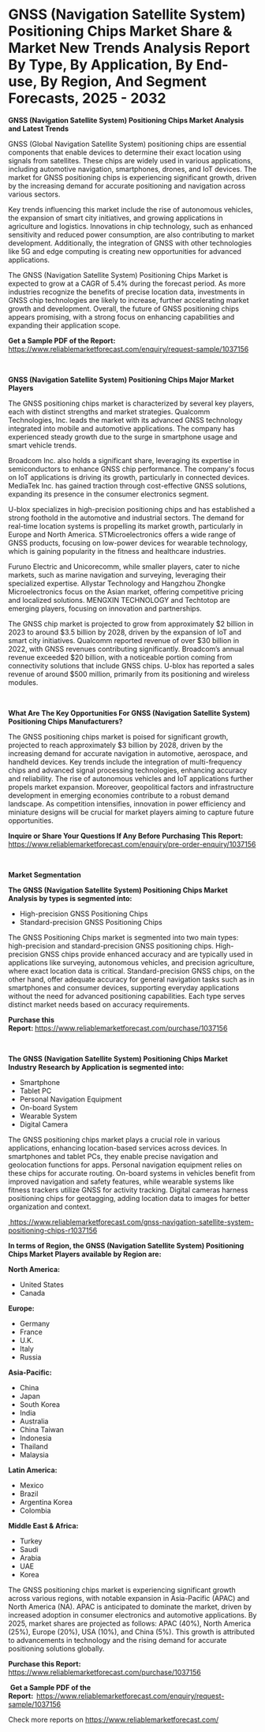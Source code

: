 <p><h1>GNSS (Navigation Satellite System) Positioning Chips Market Share & Market New Trends Analysis Report By Type, By Application, By End-use, By Region, And Segment Forecasts, 2025 - 2032</h1></p><p><strong>GNSS (Navigation Satellite System) Positioning Chips Market Analysis and Latest Trends</strong></p>
<p><p>GNSS (Global Navigation Satellite System) positioning chips are essential components that enable devices to determine their exact location using signals from satellites. These chips are widely used in various applications, including automotive navigation, smartphones, drones, and IoT devices. The market for GNSS positioning chips is experiencing significant growth, driven by the increasing demand for accurate positioning and navigation across various sectors.</p><p>Key trends influencing this market include the rise of autonomous vehicles, the expansion of smart city initiatives, and growing applications in agriculture and logistics. Innovations in chip technology, such as enhanced sensitivity and reduced power consumption, are also contributing to market development. Additionally, the integration of GNSS with other technologies like 5G and edge computing is creating new opportunities for advanced applications.</p><p>The GNSS (Navigation Satellite System) Positioning Chips Market is expected to grow at a CAGR of 5.4% during the forecast period. As more industries recognize the benefits of precise location data, investments in GNSS chip technologies are likely to increase, further accelerating market growth and development. Overall, the future of GNSS positioning chips appears promising, with a strong focus on enhancing capabilities and expanding their application scope.</p></p>
<p><strong>Get a Sample PDF of the Report:&nbsp;</strong> <a href="https://www.reliablemarketforecast.com/enquiry/request-sample/1037156?utm_campaign=2320&utm_medium=2&utm_source=Github&utm_content=ia&utm_term=21032025&utm_id=gnss-navigation-satellite-system-positioning-chips">https://www.reliablemarketforecast.com/enquiry/request-sample/1037156</a></p>
<p>&nbsp;</p>
<p><strong>GNSS (Navigation Satellite System) Positioning Chips Major Market Players</strong></p>
<p><p>The GNSS positioning chips market is characterized by several key players, each with distinct strengths and market strategies. Qualcomm Technologies, Inc. leads the market with its advanced GNSS technology integrated into mobile and automotive applications. The company has experienced steady growth due to the surge in smartphone usage and smart vehicle trends.</p><p>Broadcom Inc. also holds a significant share, leveraging its expertise in semiconductors to enhance GNSS chip performance. The company's focus on IoT applications is driving its growth, particularly in connected devices. MediaTek Inc. has gained traction through cost-effective GNSS solutions, expanding its presence in the consumer electronics segment.</p><p>U-blox specializes in high-precision positioning chips and has established a strong foothold in the automotive and industrial sectors. The demand for real-time location systems is propelling its market growth, particularly in Europe and North America. STMicroelectronics offers a wide range of GNSS products, focusing on low-power devices for wearable technology, which is gaining popularity in the fitness and healthcare industries.</p><p>Furuno Electric and Unicorecomm, while smaller players, cater to niche markets, such as marine navigation and surveying, leveraging their specialized expertise. Allystar Technology and Hangzhou Zhongke Microelectronics focus on the Asian market, offering competitive pricing and localized solutions. MENGXIN TECHNOLOGY and Techtotop are emerging players, focusing on innovation and partnerships.</p><p>The GNSS chip market is projected to grow from approximately $2 billion in 2023 to around $3.5 billion by 2028, driven by the expansion of IoT and smart city initiatives. Qualcomm reported revenue of over $30 billion in 2022, with GNSS revenues contributing significantly. Broadcom’s annual revenue exceeded $20 billion, with a noticeable portion coming from connectivity solutions that include GNSS chips. U-blox has reported a sales revenue of around $500 million, primarily from its positioning and wireless modules.</p></p>
<p>&nbsp;</p>
<p><strong>What Are The Key Opportunities For GNSS (Navigation Satellite System) Positioning Chips Manufacturers?</strong></p>
<p><p>The GNSS positioning chips market is poised for significant growth, projected to reach approximately $3 billion by 2028, driven by the increasing demand for accurate navigation in automotive, aerospace, and handheld devices. Key trends include the integration of multi-frequency chips and advanced signal processing technologies, enhancing accuracy and reliability. The rise of autonomous vehicles and IoT applications further propels market expansion. Moreover, geopolitical factors and infrastructure development in emerging economies contribute to a robust demand landscape. As competition intensifies, innovation in power efficiency and miniature designs will be crucial for market players aiming to capture future opportunities.</p></p>
<p><strong>Inquire or Share Your Questions If Any Before Purchasing This Report:</strong> <a href="https://www.reliablemarketforecast.com/enquiry/pre-order-enquiry/1037156?utm_campaign=2320&utm_medium=2&utm_source=Github&utm_content=ia&utm_term=21032025&utm_id=gnss-navigation-satellite-system-positioning-chips">https://www.reliablemarketforecast.com/enquiry/pre-order-enquiry/1037156</a></p>
<p>&nbsp;</p>
<p><strong>Market Segmentation</strong></p>
<p><strong>The GNSS (Navigation Satellite System) Positioning Chips Market Analysis by types is segmented into:</strong></p>
<p><ul><li>High-precision GNSS Positioning Chips</li><li>Standard-precision GNSS Positioning Chips</li></ul></p>
<p><p>The GNSS Positioning Chips market is segmented into two main types: high-precision and standard-precision GNSS positioning chips. High-precision GNSS chips provide enhanced accuracy and are typically used in applications like surveying, autonomous vehicles, and precision agriculture, where exact location data is critical. Standard-precision GNSS chips, on the other hand, offer adequate accuracy for general navigation tasks such as in smartphones and consumer devices, supporting everyday applications without the need for advanced positioning capabilities. Each type serves distinct market needs based on accuracy requirements.</p></p>
<p><strong>Purchase this Report:&nbsp;</strong><a href="https://www.reliablemarketforecast.com/purchase/1037156?utm_campaign=2320&utm_medium=2&utm_source=Github&utm_content=ia&utm_term=21032025&utm_id=gnss-navigation-satellite-system-positioning-chips">https://www.reliablemarketforecast.com/purchase/1037156</a></p>
<p>&nbsp;</p>
<p><strong>The GNSS (Navigation Satellite System) Positioning Chips Market Industry Research by Application is segmented into:</strong></p>
<p><ul><li>Smartphone</li><li>Tablet PC</li><li>Personal Navigation Equipment</li><li>On-board System</li><li>Wearable System</li><li>Digital Camera</li></ul></p>
<p><p>The GNSS positioning chips market plays a crucial role in various applications, enhancing location-based services across devices. In smartphones and tablet PCs, they enable precise navigation and geolocation functions for apps. Personal navigation equipment relies on these chips for accurate routing. On-board systems in vehicles benefit from improved navigation and safety features, while wearable systems like fitness trackers utilize GNSS for activity tracking. Digital cameras harness positioning chips for geotagging, adding location data to images for better organization and context.</p></p>
<p><a href="https://www.reliablemarketforecast.com/gnss-navigation-satellite-system-positioning-chips-r1037156?utm_campaign=2320&utm_medium=2&utm_source=Github&utm_content=ia&utm_term=21032025&utm_id=gnss-navigation-satellite-system-positioning-chips">&nbsp;https://www.reliablemarketforecast.com/gnss-navigation-satellite-system-positioning-chips-r1037156</a></p>
<p><strong>In terms of Region, the GNSS (Navigation Satellite System) Positioning Chips Market Players available by Region are:</strong></p>
<p>
    <p> <strong> North America: </strong>
        <ul>
            <li>United States</li>
            <li>Canada</li>
        </ul>
        </p> 
    <p> <strong> Europe: </strong>
        <ul>
            <li>Germany</li>
            <li>France</li>
            <li>U.K.</li>
            <li>Italy</li>
            <li>Russia</li>
        </ul>
        </p> 
    <p> <strong> Asia-Pacific: </strong>
        <ul>
            <li>China</li>
            <li>Japan</li>
            <li>South Korea</li>
            <li>India</li>
            <li>Australia</li>
            <li>China Taiwan</li>
            <li>Indonesia</li>
            <li>Thailand</li>
            <li>Malaysia</li>
        </ul>
        </p> 
    <p> <strong> Latin America: </strong>
        <ul>
            <li>Mexico</li>
            <li>Brazil</li>
            <li>Argentina Korea</li>
            <li>Colombia</li>
        </ul>
        </p> 
    <p> <strong> Middle East & Africa: </strong>
        <ul>
            <li>Turkey</li>
            <li>Saudi</li>
            <li>Arabia</li>
            <li>UAE</li>
            <li>Korea</li>
        </ul>
    </p>
    </p>
<p><p>The GNSS positioning chips market is experiencing significant growth across various regions, with notable expansion in Asia-Pacific (APAC) and North America (NA). APAC is anticipated to dominate the market, driven by increased adoption in consumer electronics and automotive applications. By 2025, market shares are projected as follows: APAC (40%), North America (25%), Europe (20%), USA (10%), and China (5%). This growth is attributed to advancements in technology and the rising demand for accurate positioning solutions globally.</p></p>
<p><strong>Purchase this Report: </strong><a href="https://www.reliablemarketforecast.com/purchase/1037156?utm_campaign=2320&utm_medium=2&utm_source=Github&utm_content=ia&utm_term=21032025&utm_id=gnss-navigation-satellite-system-positioning-chips">https://www.reliablemarketforecast.com/purchase/1037156</a></p>
<p>&nbsp;<strong>Get a Sample PDF of the Report:&nbsp;&nbsp;</strong><a href="https://www.reliablemarketforecast.com/enquiry/request-sample/1037156?utm_campaign=2320&utm_medium=2&utm_source=Github&utm_content=ia&utm_term=21032025&utm_id=gnss-navigation-satellite-system-positioning-chips">https://www.reliablemarketforecast.com/enquiry/request-sample/1037156</a></p>
<p><strong></strong></p>
<p>Check more reports on <a href="https://www.reliablemarketforecast.com/?utm_campaign=2320&utm_medium=2&utm_source=Github&utm_content=ia&utm_term=21032025&utm_id=gnss-navigation-satellite-system-positioning-chips">https://www.reliablemarketforecast.com/</a></p>